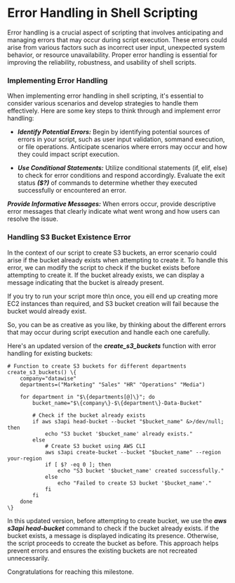 # Error Handling in Shell Scripting

Error handling is a crucial aspect of scripting that involves anticipating and managing errors that may occur during script execution. These errors could arise from various factors such as incorrect user input, unexpected system behavior, or resource unavailability. Proper error handling is essential for improving the reliability, robustness, and usability of shell scripts.

### Implementing Error Handling

When implementing error handling in shell scripting, it's essential to consider various scenarios and develop strategies to handle them effectively. Here are some key steps to think through and implement error handling:

* ***Identify Potential Errors:*** Begin by identifying potential sources of errors in your script, such as user input validation, sommand execution, or file operations. Anticipate scenarios where errors may occur and how they could impact script execution.

* ***Use Conditional Statements:*** Utilize conditional statements (if, elif, else) to check for error conditions and respond accordingly. Evaluate the exit status ***($?)*** of commands to determine whether they executed successfully or encountered an error.

***Provide Informative Messages:*** When errors occur, provide descriptive error messages that clearly indicate what went wrong and how users can resolve the issue.

### Handling S3 Bucket Existence Error

In the context of our script to create S3 buckets, an error scenario could arise if the bucket already exists when attempting to create it. To handle this error, we can modify the script to check if the bucket exists before attempting to create it. If the bucket already exists, we can display a message indicating that the bucket is already present.

If you try to run your script more th\n once, you eill end up creating more EC2 instances than required, and S3 bucket creation will fail because the bucket would already exist.

So, you can be as creative as you like, by thinking about the different errors that may occur during script execution and handle each one carefully.

Here's an updated version of the ***create_s3_buckets*** function with error handling for existing buckets:

```
# Function to create S3 buckets for different departments
create_s3_buckets() \{
    company="datawise"
    departments=("Marketing" "Sales" "HR" "Operations" "Media")
    
    for department in "$\{departments[@]\}"; do
        bucket_name="$\{company\}-$\{department\}-Data-Bucket"
        
        # Check if the bucket already exists
        if aws s3api head-bucket --bucket "$bucket_name" &>/dev/null; then
            echo "S3 bucket '$bucket_name' already exists."
        else
            # Create S3 bucket using AWS CLI
            aws s3api create-bucket --bucket "$bucket_name" --region your-region
            if [ $? -eq 0 ]; then
                echo "S3 bucket '$bucket_name' created successfully."
            else
                echo "Failed to create S3 bucket '$bucket_name'."
            fi
        fi
    done
\}
```

In this updated version, before attempting to create bucket, we use the ***aws s3api head-bucket*** command to check if the bucket already exists. if the bucket exists, a message is displayed indicating its presence. Otherwise, the script proceeds to ccreate the bucket as before. This approach helps prevent errors and ensures the existing buckets are not recreated unnecessarily.

Congratulations for reaching this milestone.
